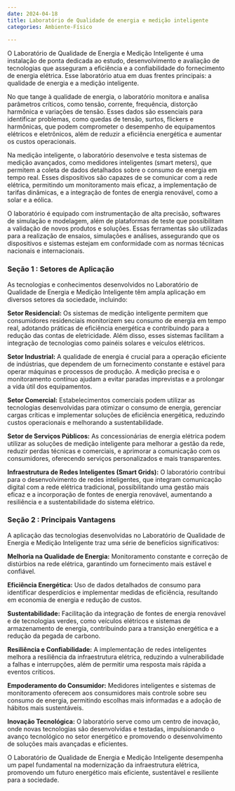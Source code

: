 ```yaml
---
date: 2024-04-18
title: Laboratório de Qualidade de energia e medição inteligente
categories: Ambiente-Físico
  
---
```



O Laboratório de Qualidade de Energia e Medição Inteligente é uma instalação de ponta dedicada ao estudo, desenvolvimento e avaliação de tecnologias que asseguram a eficiência e a confiabilidade do fornecimento de energia elétrica. Esse laboratório atua em duas frentes principais: a qualidade de energia e a medição inteligente.

No que tange à qualidade de energia, o laboratório monitora e analisa parâmetros críticos, como tensão, corrente, frequência, distorção harmônica e variações de tensão. Esses dados são essenciais para identificar problemas, como quedas de tensão, surtos, flickers e harmônicas, que podem comprometer o desempenho de equipamentos elétricos e eletrônicos, além de reduzir a eficiência energética e aumentar os custos operacionais.

Na medição inteligente, o laboratório desenvolve e testa sistemas de medição avançados, como medidores inteligentes (smart meters), que permitem a coleta de dados detalhados sobre o consumo de energia em tempo real. Esses dispositivos são capazes de se comunicar com a rede elétrica, permitindo um monitoramento mais eficaz, a implementação de tarifas dinâmicas, e a integração de fontes de energia renovável, como a solar e a eólica.

O laboratório é equipado com instrumentação de alta precisão, softwares de simulação e modelagem, além de plataformas de teste que possibilitam a validação de novos produtos e soluções. Essas ferramentas são utilizadas para a realização de ensaios, simulações e análises, assegurando que os dispositivos e sistemas estejam em conformidade com as normas técnicas nacionais e internacionais.

### Seção 1 : Setores de Aplicação

As tecnologias e conhecimentos desenvolvidos no Laboratório de Qualidade de Energia e Medição Inteligente têm ampla aplicação em diversos setores da sociedade, incluindo:

**Setor Residencial:** Os sistemas de medição inteligente permitem que consumidores residenciais monitorizem seu consumo de energia em tempo real, adotando práticas de eficiência energética e contribuindo para a redução das contas de eletricidade. Além disso, esses sistemas facilitam a integração de tecnologias como painéis solares e veículos elétricos.

**Setor Industrial:** A qualidade de energia é crucial para a operação eficiente de indústrias, que dependem de um fornecimento constante e estável para operar máquinas e processos de produção. A medição precisa e o monitoramento contínuo ajudam a evitar paradas imprevistas e a prolongar a vida útil dos equipamentos.

**Setor Comercial:** Estabelecimentos comerciais podem utilizar as tecnologias desenvolvidas para otimizar o consumo de energia, gerenciar cargas críticas e implementar soluções de eficiência energética, reduzindo custos operacionais e melhorando a sustentabilidade.

**Setor de Serviços Públicos:** As concessionárias de energia elétrica podem utilizar as soluções de medição inteligente para melhorar a gestão da rede, reduzir perdas técnicas e comerciais, e aprimorar a comunicação com os consumidores, oferecendo serviços personalizados e mais transparentes.

**Infraestrutura de Redes Inteligentes (Smart Grids):** O laboratório contribui para o desenvolvimento de redes inteligentes, que integram comunicação digital com a rede elétrica tradicional, possibilitando uma gestão mais eficaz e a incorporação de fontes de energia renovável, aumentando a resiliência e a sustentabilidade do sistema elétrico.

### Seção 2 : Principais Vantagens

A aplicação das tecnologias desenvolvidas no Laboratório de Qualidade de Energia e Medição Inteligente traz uma série de benefícios significativos:

**Melhoria na Qualidade de Energia:** Monitoramento constante e correção de distúrbios na rede elétrica, garantindo um fornecimento mais estável e confiável.

**Eficiência Energética:** Uso de dados detalhados de consumo para identificar desperdícios e implementar medidas de eficiência, resultando em economia de energia e redução de custos.

**Sustentabilidade:** Facilitação da integração de fontes de energia renovável e de tecnologias verdes, como veículos elétricos e sistemas de armazenamento de energia, contribuindo para a transição energética e a redução da pegada de carbono.

**Resiliência e Confiabilidade:** A implementação de redes inteligentes melhora a resiliência da infraestrutura elétrica, reduzindo a vulnerabilidade a falhas e interrupções, além de permitir uma resposta mais rápida a eventos críticos.

**Empoderamento do Consumidor:** Medidores inteligentes e sistemas de monitoramento oferecem aos consumidores mais controle sobre seu consumo de energia, permitindo escolhas mais informadas e a adoção de hábitos mais sustentáveis.

**Inovação Tecnológica:** O laboratório serve como um centro de inovação, onde novas tecnologias são desenvolvidas e testadas, impulsionando o avanço tecnológico no setor energético e promovendo o desenvolvimento de soluções mais avançadas e eficientes.

O Laboratório de Qualidade de Energia e Medição Inteligente desempenha um papel fundamental na modernização da infraestrutura elétrica, promovendo um futuro energético mais eficiente, sustentável e resiliente para a sociedade.
